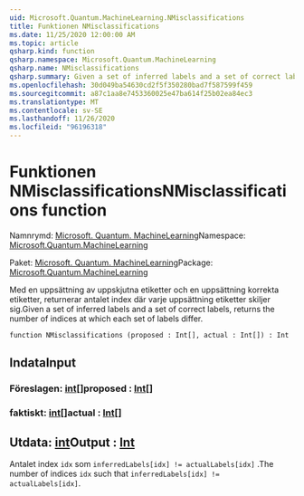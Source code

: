```yaml
---
uid: Microsoft.Quantum.MachineLearning.NMisclassifications
title: Funktionen NMisclassifications
ms.date: 11/25/2020 12:00:00 AM
ms.topic: article
qsharp.kind: function
qsharp.namespace: Microsoft.Quantum.MachineLearning
qsharp.name: NMisclassifications
qsharp.summary: Given a set of inferred labels and a set of correct labels, returns the number of indices at which each set of labels differ.
ms.openlocfilehash: 30d049ba54630cd2f5f350280bad7f587599f459
ms.sourcegitcommit: a87c1aa8e7453360025e47ba614f25b02ea84ec3
ms.translationtype: MT
ms.contentlocale: sv-SE
ms.lasthandoff: 11/26/2020
ms.locfileid: "96196318"
---
```

# <a name="nmisclassifications-function"></a><span data-ttu-id="e0b3a-102">Funktionen NMisclassifications</span><span class="sxs-lookup"><span data-stu-id="e0b3a-102">NMisclassifications function</span></span>

<span data-ttu-id="e0b3a-103">Namnrymd: [Microsoft. Quantum. MachineLearning](xref:Microsoft.Quantum.MachineLearning)</span><span class="sxs-lookup"><span data-stu-id="e0b3a-103">Namespace: [Microsoft.Quantum.MachineLearning](xref:Microsoft.Quantum.MachineLearning)</span></span>

<span data-ttu-id="e0b3a-104">Paket: [Microsoft. Quantum. MachineLearning](https://nuget.org/packages/Microsoft.Quantum.MachineLearning)</span><span class="sxs-lookup"><span data-stu-id="e0b3a-104">Package: [Microsoft.Quantum.MachineLearning](https://nuget.org/packages/Microsoft.Quantum.MachineLearning)</span></span>


<span data-ttu-id="e0b3a-105">Med en uppsättning av uppskjutna etiketter och en uppsättning korrekta etiketter, returnerar antalet index där varje uppsättning etiketter skiljer sig.</span><span class="sxs-lookup"><span data-stu-id="e0b3a-105">Given a set of inferred labels and a set of correct labels, returns the number of indices at which each set of labels differ.</span></span>

```qsharp
function NMisclassifications (proposed : Int[], actual : Int[]) : Int
```


## <a name="input"></a><span data-ttu-id="e0b3a-106">Indata</span><span class="sxs-lookup"><span data-stu-id="e0b3a-106">Input</span></span>

### <a name="proposed--int"></a><span data-ttu-id="e0b3a-107">Föreslagen: [int](xref:microsoft.quantum.lang-ref.int)[]</span><span class="sxs-lookup"><span data-stu-id="e0b3a-107">proposed : [Int](xref:microsoft.quantum.lang-ref.int)[]</span></span>




### <a name="actual--int"></a><span data-ttu-id="e0b3a-108">faktiskt: [int](xref:microsoft.quantum.lang-ref.int)[]</span><span class="sxs-lookup"><span data-stu-id="e0b3a-108">actual : [Int](xref:microsoft.quantum.lang-ref.int)[]</span></span>





## <a name="output--int"></a><span data-ttu-id="e0b3a-109">Utdata: [int](xref:microsoft.quantum.lang-ref.int)</span><span class="sxs-lookup"><span data-stu-id="e0b3a-109">Output : [Int](xref:microsoft.quantum.lang-ref.int)</span></span>

<span data-ttu-id="e0b3a-110">Antalet index `idx` som `inferredLabels[idx] != actualLabels[idx]` .</span><span class="sxs-lookup"><span data-stu-id="e0b3a-110">The number of indices `idx` such that `inferredLabels[idx] != actualLabels[idx]`.</span></span>